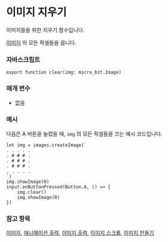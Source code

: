 # 이미지 지우기

이미지들을 위한 지우기 함수입니다.

[이미지](/reference/images/image) 의 모든 픽셀들을 끕니다.

### 자바스크립트

```sig
export function clear(img: micro_bit.Image)
```

### 매개 변수

* 없음

### 예시

다음은 A 버튼을 눌렀을 때, `img` 의 모든 픽셀들을 끄는 예시 코드입니다.

```blocks
let img = images.createImage(`
. . . . .
. # # # .
. # # # .
. # # # .
. . . . .
`)
img.showImage(0)
input.onButtonPressed(Button.A, () => {
    img.clear()
    img.showImage(0)
})
```

### 참고 항목

[이미지](/reference/images/image), [애니메이션 출력](/reference/basic/show-animation), [이미지 출력](/reference/images/show-image), [이미지 스크롤](/reference/images/scroll-image), [이미지 만들기](/reference/images/create-image)